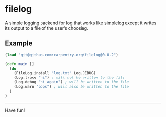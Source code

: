 # filelog

A simple logging backend for [log](//github.com/carpentry-org/log) that works
like [simplelog](//github.com/carpentry-org/simplelog) except it writes its
output to a file of the user’s choosing.

## Example

```clojure
(load "git@github.com:carpentry-org/filelog@0.0.2")

(defn main []
  (do
    (FileLog.install "log.txt" Log.DEBUG)
    (Log.trace "hi") ; will not be written to the file
    (Log.debug "hi again") ; will be written to the file
    (Log.warn "oops") ; will also be written to the file
  )
)
```

<hr/>

Have fun!
